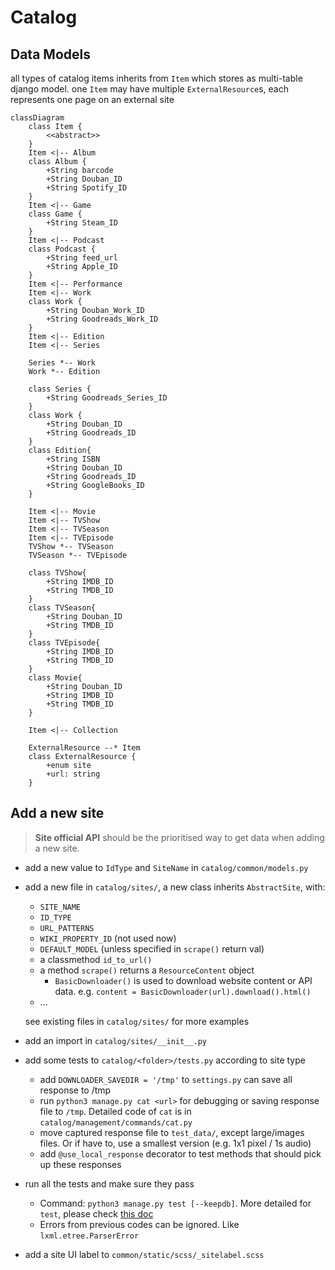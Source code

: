 Catalog
=======

Data Models
-----------
all types of catalog items inherits from `Item` which stores as multi-table django model.
one `Item` may have multiple `ExternalResource`s, each represents one page on an external site

```mermaid
classDiagram
    class Item {
        <<abstract>>
    }
    Item <|-- Album
    class Album {
        +String barcode
        +String Douban_ID
        +String Spotify_ID
    }
    Item <|-- Game
    class Game {
        +String Steam_ID
    }
    Item <|-- Podcast
    class Podcast {
        +String feed_url
        +String Apple_ID
    }
    Item <|-- Performance
    Item <|-- Work
    class Work {
        +String Douban_Work_ID
        +String Goodreads_Work_ID
    }
    Item <|-- Edition
    Item <|-- Series

    Series *-- Work
    Work *-- Edition

    class Series {
        +String Goodreads_Series_ID
    }
    class Work {
        +String Douban_ID
        +String Goodreads_ID
    }
    class Edition{
        +String ISBN
        +String Douban_ID
        +String Goodreads_ID
        +String GoogleBooks_ID
    }

    Item <|-- Movie
    Item <|-- TVShow
    Item <|-- TVSeason
    Item <|-- TVEpisode
    TVShow *-- TVSeason
    TVSeason *-- TVEpisode

    class TVShow{
        +String IMDB_ID
        +String TMDB_ID
    }
    class TVSeason{
        +String Douban_ID
        +String TMDB_ID
    }
    class TVEpisode{
        +String IMDB_ID
        +String TMDB_ID
    }
    class Movie{
        +String Douban_ID
        +String IMDB_ID
        +String TMDB_ID
    }

    Item <|-- Collection

    ExternalResource --* Item
    class ExternalResource {
        +enum site
        +url: string
    }
```

Add a new site
--------------
> **Site official API** should be the prioritised way to get data when adding a new site.
 - add a new value to `IdType` and `SiteName` in `catalog/common/models.py`
 - add a new file in `catalog/sites/`, a new class inherits `AbstractSite`, with:
    * `SITE_NAME`
    * `ID_TYPE`
    * `URL_PATTERNS`
    * `WIKI_PROPERTY_ID` (not used now)
    * `DEFAULT_MODEL` (unless specified in `scrape()` return val)
    * a classmethod `id_to_url()`
    * a method `scrape()` returns a `ResourceContent` object
      * `BasicDownloader()` is used to download website content or API data. e.g. `content = BasicDownloader(url).download().html()`
    * ...

    see existing files in `catalog/sites/` for more examples
 - add an import in `catalog/sites/__init__.py`
 - add some tests to `catalog/<folder>/tests.py` according to site type
     + add `DOWNLOADER_SAVEDIR = '/tmp'` to `settings.py` can save all response to /tmp
     + run `python3 manage.py cat <url>` for debugging or saving response file to `/tmp`. Detailed code of `cat` is in `catalog/management/commands/cat.py`
     + move captured response file to `test_data/`, except large/images files. Or if have to, use a smallest version (e.g. 1x1 pixel / 1s audio)
     + add `@use_local_response` decorator to test methods that should pick up these responses
 - run all the tests and make sure they pass
   - Command: `python3 manage.py test [--keepdb]`. More detailed for `test`, please check [this doc](https://github.com/neodb-social/neodb/blob/main/doc/development.md#run-test)
   - Errors from previous codes can be ignored. Like `lxml.etree.ParserError`
 - add a site UI label to `common/static/scss/_sitelabel.scss`

